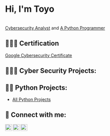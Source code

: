 <h1>Hi, I'm Toyo</h1> 
<br/><a href="https://www.linkedin.com/in/toyo-ntewo-4ba238267">Cybersecurity Analyst</a> and <a href="https://github.com/Toyontewo/PythonProjects/">A Python Programmer</a>
<!--   <a href="https://www.youtube.com/c/joshmadakor">YouTuber</a></h1> -->
<h2>🦸🏾‍♂️ Certification</h2>
<a href="https://www.coursera.org/account/accomplishments/professional-cert/FVYKPUUZ3H24"> Google Cybersecurity Certificate</a>
  
<h2>👨🏾‍💻 Cyber Security Projects:</h2>

<!-- 
- [How to get into Cybersecurity Starting From Zero](https://www.youtube.com/watch?v=a83ASGn_V_s)
- [A Day in the Life of a Cybersecurity Anayst](https://www.youtube.com/watch?v=uHy3oM7NnoU)
- [How to Create a KeyLogger (C#)](https://www.youtube.com/watch?v=N-L9hklSlNk)
- [Ransomware Demonstration (C#)](https://www.youtube.com/watch?v=OfvdQeh79s0)
- [Is WGU Legit?](https://www.youtube.com/watch?v=E2MwRWxDBkA)
-->

<h2>👨‍💻 Python Projects:</h2>

- [All Python Projects](https://github.com/Toyontewo/PythonProjects/)
  



<h2> 🤳 Connect with me:</h2>


[<img align="left" alt="JoshMadakor | Twitter" width="22px" src="https://cdn.jsdelivr.net/npm/simple-icons@v3/icons/twitter.svg" />][twitter]
[<img align="left" alt="JoshMadakor | LinkedIn" width="22px" src="https://cdn.jsdelivr.net/npm/simple-icons@v3/icons/linkedin.svg" />][linkedin]
[<img align="left" alt="JoshMadakor | Instagram" width="22px" src="https://cdn.jsdelivr.net/npm/simple-icons@v3/icons/instagram.svg" />][instagram]

[twitter]: https://twitter.com/toyosocial
[instagram]: https://www.instagram.com/toyo.tp
[linkedin]: https://www.linkedin.com/in/toyo-ntewo-4ba238267

<!--

[<img align="left" alt="JoshMadakor | YouTube" width="22px" src="https://cdn.jsdelivr.net/npm/simple-icons@v3/icons/youtube.svg" />][youtube]
[youtube]: https://www.youtube.com/c/joshmadakor
**joshmadakor1/joshmadakor1** is a ✨ _special_ ✨ repository because its `README.md` (this file) appears on your GitHub profile.

Here are some ideas to get you started:

- 🔭 I’m currently working on ...
- 🌱 I’m currently learning ...
- 👯 I’m looking to collaborate on ...
- 🤔 I’m looking for help with ...
- 💬 Ask me about ...
- 📫 How to reach me: ...
- 😄 Pronouns: ...
- ⚡ Fun fact: ...
-->

